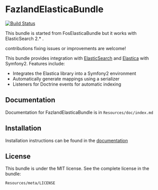 FazlandElasticaBundle
=================

[![Build Status](https://travis-ci.org/fazland/FazlandElasticaBundle.svg?branch=master)](https://travis-ci.org/fazland/FazlandElasticaBundle)

This bundle is started from FosElasticaBundle but it works with ElasticSearch 2.* .

contributions fixing issues or improvements are welcome!

This bundle provides integration with [ElasticSearch](http://www.elasticsearch.org) and [Elastica](https://github.com/ruflin/Elastica) with
Symfony2. Features include:

- Integrates the Elastica library into a Symfony2 environment
- Automatically generate mappings using a serializer
- Listeners for Doctrine events for automatic indexing

Documentation
-------------

Documentation for FazlandElasticaBundle is in `Resources/doc/index.md`

Installation
------------

Installation instructions can be found in the [documentation](https://github.com/Fazland/FazlandElasticaBundle/blob/master/Resources/doc/setup.md)

License
-------

This bundle is under the MIT license. See the complete license in the bundle:

    Resources/meta/LICENSE
